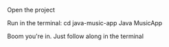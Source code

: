 Open the project

Run in the terminal: 
cd java-music-app
Java MusicApp

Boom you're in. Just follow along in the terminal